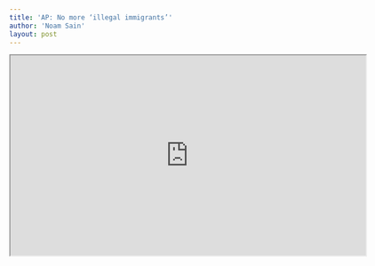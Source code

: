 ```yaml
---
title: 'AP: No more ‘illegal immigrants’'
author: 'Noam Sain'
layout: post
---
```


<iframe allowfullscreen="" height="360" src="https://www.mrctv.org/embed/120678" title="MRC TV video player" width="640"></iframe>